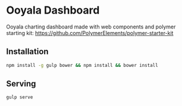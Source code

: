 # Ooyala Dashboard

Ooyala charting dashboard made with web components and polymer starting kit: https://github.com/PolymerElements/polymer-starter-kit

## Installation

```sh
npm install -g gulp bower && npm install && bower install
```

## Serving

```sh
gulp serve
```
